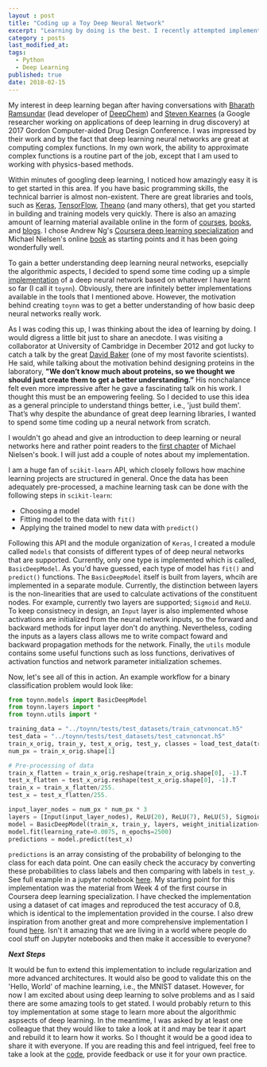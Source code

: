 ```yaml
---
layout : post
title: "Coding up a Toy Deep Neural Network"
excerpt: "Learning by doing is the best. I recently attempted implementing a [bare-bones deep neural network](https://github.com/kamran-haider/bbbp_ml_study/tree/master/code/toyNN) from scratch and it was so much fun."
category : posts
last_modified_at: 
tags: 
  - Python
  - Deep Learning
published: true
date: 2018-02-15
---
```


My interest in deep learning began after having conversations with [Bharath Ramsundar](http://rbharath.github.io/) 
(lead developer of [DeepChem](https://deepchem.io/)) and [Steven Kearnes](https://research.google.com/pubs/StevenKearnes.html) 
(a Google researcher working on applications of deep learning in drug discovery) at 2017 Gordon Computer-aided Drug Design Conference. 
I was impressed by their work and by the fact that deep learning neural networks are great at computing complex functions. 
In my own work, the ability to approximate complex functions is a routine part of the job, except that I am used to working 
with physics-based methods.

Within minutes of googling deep learning, I noticed how amazingly easy it is to get started in this area. If you have 
basic programming skills, the technical barrier is almost non-existent. There are great libraries and tools, such as 
[Keras](https://keras.io/), [TensorFlow](https://www.tensorflow.org/), [Theano](http://deeplearning.net/software/theano/) 
(and many others), that get you started in building and training models very quickly. There is also an amazing amount of 
learning material available online in the form of [courses](https://www.deeplearning.ai/), [books](http://neuralnetworksanddeeplearning.com/index.html), 
and [blogs](http://colah.github.io/). I chose Andrew Ng's [Coursera deep learning specialization](https://www.deeplearning.ai/) 
and Michael Nielsen's online [book](http://neuralnetworksanddeeplearning.com/index.html) as starting points and it has been 
going wonderfully well. 

To gain a better understanding deep learning neural networks, esepcially the algorithmic aspects, I decided to spend 
some time coding up a simple [implementation](https://github.com/kamran-haider/bbbp_ml_study/tree/master/code/toyNN) of 
a deep neural network based on whatever I have learnt so far (I call it `toynn`). Obviously, there are infinitely better 
implementations available in the tools that I mentioned above. However, the motivation behind creating `toynn` was 
to get a better understanding of how basic deep neural networks really work. 

As I was coding this up, I was thinking about the idea of learning by doing. I would digress a little bit just to share an anecdote. 
I was visiting a collaborator at University of Cambridge in December 2012 and got lucky to catch a talk by the great 
[David Baker](https://www.bakerlab.org/) (one of my most favorite scientists). He said, while talking about the motivation 
behind designing proteins in the laboratory, **"We don’t know much about proteins, so we thought we should just create them 
to get a better understanding.”** His nonchalance felt even more impressive after he gave a fascinating talk on his work. 
I thought this must be an empowering feeling. So I decided to use this idea as a general principle to understand 
things better, i.e., 'just build them'. That’s why despite the abundance of great deep learning libraries, I wanted to 
spend some time coding up a neural network from scratch.

I wouldn't go ahead and give an introduction to deep learning or neural networks here and rather point readers to the 
[first chapter](http://neuralnetworksanddeeplearning.com/chap1.html) of Michael Nielsen's book. I will just add a couple 
of notes about my implementation. 

I am a huge fan of `scikit-learn` API, which closely follows how machine learning projects are structured in general. 
Once the data has been adequately pre-processed, a machine learning task can be done with the following steps in `scikit-learn`:

* Choosing a model
* Fitting model to the data with `fit()` 
* Applying the trained model to new data with `predict()`

Following this API and the module organization of `Keras`, I created a module called `models` that consists of different 
types of of deep neural networks that are supported. Currently, only one type is implemented which is called, `BasicDeepModel`. 
As you'd have guessed, each type of model has `fit()` and `predict()` functions. The `BasicDeepModel` itself is built from 
layers, whcih are implemented in a separate module. Currently, the distinction between layers is the non-linearities that 
are used to calculate activations of the constituent nodes. For example, currently two layers are supported; `Sigmoid` and 
`ReLU`. To keep consistnecy in design, an `Input` layer is also implemented whose activations are initialized from the
neural network inputs, so the forward and backward methods for input layer don't do anything. Nevertheless, coding the inputs
as a layers class allows me to write compact foward and backward propagation methods for the network. Finally, the `utils` module
contains some useful functions such as loss functions, derivatives of activation functios and network parameter initialization 
schemes. 

Now, let's see all of this in action. An example workflow for a binary classification problem would look like:

```python
from toynn.models import BasicDeepModel
from toynn.layers import *
from toynn.utils import *

training_data = "../toynn/tests/test_datasets/train_catvnoncat.h5"
test_data = "../toynn/tests/test_datasets/test_catvnoncat.h5"
train_x_orig, train_y, test_x_orig, test_y, classes = load_test_data(training_data, test_data)
num_px = train_x_orig.shape[1]

# Pre-processing of data
train_x_flatten = train_x_orig.reshape(train_x_orig.shape[0], -1).T
test_x_flatten = test_x_orig.reshape(test_x_orig.shape[0], -1).T
train_x = train_x_flatten/255.
test_x = test_x_flatten/255.

input_layer_nodes = num_px * num_px * 3
layers = [Input(input_layer_nodes), ReLU(20), ReLU(7), ReLU(5), Sigmoid(1)]
model = BasicDeepModel(train_x, train_y, layers, weight_initialization="custom")
model.fit(learning_rate=0.0075, n_epochs=2500)
predictions = model.predict(test_x)
```

`predictions` is an array consisting of the probability of belonging to the class for each data point. 
One can easily check the accuracy by converting these probabilities to class labels and then comparing with labels in 
`test_y`. See full example in a jupyter notebook [here](https://github.com/kamran-haider/bbbp_ml_study/blob/master/code/run_toyNN.py).
My starting point for this implementation was the material from Week 4 of the first course in Coursera deep learning specialization. 
I have checked the implementation using a dataset of cat images and reproduced the test accuracy of 0.8, which is identical 
to the implementation provided in the course. I also drew inspiration from another great and more comprehensive implementation
I found [here](https://github.com/cstorm125/sophia/blob/master/from_scratch.ipynb). Isn't it amazing that we are living 
in a world where people do cool stuff on Jupyter notebooks and then make it accessible to everyone?

_**Next Steps**_

It would be fun to extend this implementation to  include regularization and more advanced architectures. It would also 
be good to validate this on the 'Hello, World' of machine learning, i.e., the MNIST dataset. However, for now I am excited 
about using deep learning to solve problems and as I said there are some amazing tools to get stated.  I would probably return to 
this toy implementation at some stage to learn more about the algorithmic aspsects of deep learning. In the meantime, I 
was asked by at least one colleague that they would like to take a look at it and may be tear it apart and rebuild it 
to learn how it works. So I thought it would be a good idea to share it with everyone. 
If you are reading this and feel intrigued, feel free to take a look at the [code](https://github.com/kamran-haider/bbbp_ml_study/tree/master/code/toyNN), provide feedback or use it for your own practice.